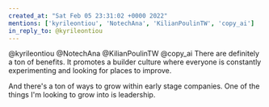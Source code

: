```yaml
---
created_at: "Sat Feb 05 23:31:02 +0000 2022"
mentions: ['kyrileontiou', 'NotechAna', 'KilianPoulinTW', 'copy_ai']
in_reply_to: @kyrileontiou
---
```


@kyrileontiou @NotechAna @KilianPoulinTW @copy_ai There are definitely a ton of benefits.
It promotes a builder culture where everyone is constantly experimenting and looking for places to improve. 

And there's a ton of ways to grow within early stage companies. One of the things I'm looking to grow into is leadership.